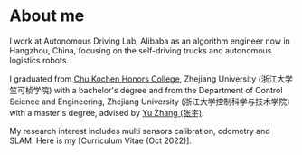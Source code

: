 # About me
I work at Autonomous Driving Lab, Alibaba as an algorithm engineer now in Hangzhou, China, focusing on the self-driving trucks and autonomous logistics robots. 

I graduated from [Chu Kochen Honors College](http://ckc.zju.edu.cn/ckcen/main.htm), Zhejiang University (浙江大学竺可桢学院) with a bachelor's degree and from the Department of Control Science and Engineering, Zhejiang University (浙江大学控制科学与技术学院) with a master's degree, advised by [Yu Zhang (张宇)](https://person.zju.edu.cn/zhangyu).

My research interest includes multi sensors calibration, odometry and SLAM. Here is my [Curriculum Vitae (Oct 2022)].